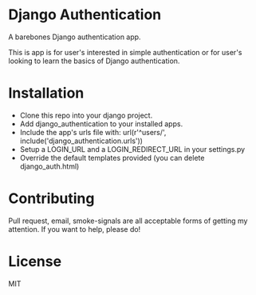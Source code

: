 Django Authentication
=====================

A barebones Django authentication app.

This is app is for user's interested in simple authentication or for user's looking to learn the basics of Django authentication.

Installation
============

* Clone this repo into your django project.
* Add django_authentication to your installed apps.
* Include the app's urls file with: url(r'^users/', include('django_authentication.urls'))
* Setup a LOGIN_URL and a LOGIN_REDIRECT_URL in your settings.py
* Override the default templates provided (you can delete django_auth.html)

Contributing
============

Pull request, email, smoke-signals are all acceptable forms of getting my attention.  If you want to help, please do!

License
=======
MIT
